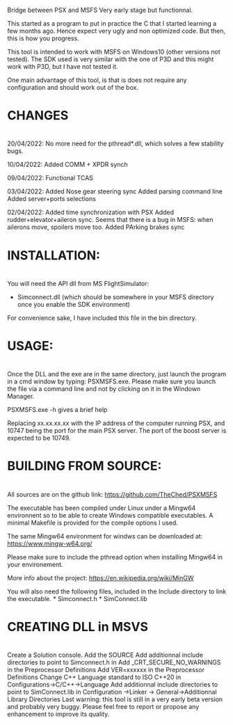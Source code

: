 Bridge between PSX and MSFS
Very early stage but functionnal.

This started as a program to put in practice the C that I started learning a few months ago. Hence expect very ugly and non optimized code. But then, this is how you progress.

This tool is intended to work with MSFS on Windows10 (other versions not tested). 
The SDK used is very similar with the one of P3D and this might work with P3D, but I have not tested it.

One main advantage of this tool, is that is does not require any configuration
and should work out of the box.


#
# CHANGES
#


20/04/2022:
No more need for the pthread*.dll, which solves a few stability bugs.

10/04/2022:
Added COMM + XPDR synch

09/04/2022:
Functional TCAS

03/04/2022:
Added Nose gear steering sync
Added parsing command line
Added server+ports selections

02/04/2022:
Added time synchronization with PSX
Added rudder+elevator+aileron sync. Seems that there is a bug in MSFS: when ailerons move, spoilers move too.
Added PArking brakes sync


#
# INSTALLATION:
#


You will need the API dll from MS FlightSimulator:
  * Simconnect.dll (which should be somewhere in your MSFS directory once you enable the SDK environment)

For convenience sake, I have included this file in the bin directory.


 
#
# USAGE:
#


Once the DLL and the exe are in the same directory, just launch the program in a cmd window by typing: PSXMSFS.exe. Please make sure you launch the file via a command line and not by clicking on it in the Windown Manager.
  
 PSXMSFS.exe -h gives a brief help

Replacing xx.xx.xx.xx with the IP address of the computer running PSX, and 10747 being the port for the main PSX server. The port of the boost server is expected to be 10749.

 

#
# BUILDING FROM SOURCE:
#


All sources are on the github link: https://github.com/TheChed/PSXMSFS

The executable has been compiled under Linux under a Mingw64 environnent so to be able to create Windows compatible executables. A minimal Makefile is provided for the compile options I used.

The same Mingw64 environment for windws can be downloaded at: 
  https://www.mingw-w64.org/

Please make sure to include the pthread option when installing Mingw64 in your environement.

More info about the project:
  https://en.wikipedia.org/wiki/MinGW

You will also need the following files, included in the Include directory to link the executable.
    * Simconnect.h
    * SimConnect.lib

#
# CREATING DLL in MSVS
#

Create a Solution console.
Add the SOURCE
Add additionnal include directories to point to Simconnect.h in 
Add _CRT_SECURE_NO_WARNINGS in the Preprocessor Definitions
Add VER=xxxxxx in the Preprocessor Definitions
Change C++ Language standard to ISO C++20 in Configurations->C/C++->Language
Add additionnal include directories to point to SimConnect.lib in Configuration ->Linker -> General->Additionnal Library Directories
Last warning: this tool is still in a very early beta version and probably very buggy. Please feel free to report or propose any enhancement to improve its quality. 
